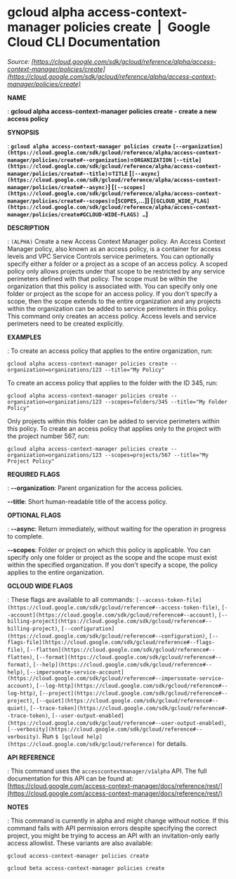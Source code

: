 # gcloud alpha access-context-manager policies create  |  Google Cloud CLI Documentation

*Source: [https://cloud.google.com/sdk/gcloud/reference/alpha/access-context-manager/policies/create](https://cloud.google.com/sdk/gcloud/reference/alpha/access-context-manager/policies/create)*

**NAME**

: **gcloud alpha access-context-manager policies create - create a new access policy**

**SYNOPSIS**

: **`gcloud alpha access-context-manager policies create` `[--organization](https://cloud.google.com/sdk/gcloud/reference/alpha/access-context-manager/policies/create#--organization)`=`ORGANIZATION` `[--title](https://cloud.google.com/sdk/gcloud/reference/alpha/access-context-manager/policies/create#--title)`=`TITLE` [`[--async](https://cloud.google.com/sdk/gcloud/reference/alpha/access-context-manager/policies/create#--async)`] [`[--scopes](https://cloud.google.com/sdk/gcloud/reference/alpha/access-context-manager/policies/create#--scopes)`=[`SCOPES`,…]] [`[GCLOUD_WIDE_FLAG](https://cloud.google.com/sdk/gcloud/reference/alpha/access-context-manager/policies/create#GCLOUD-WIDE-FLAGS) …`]**

**DESCRIPTION**

: `(ALPHA)` Create a new Access Context Manager policy. An Access
Context Manager policy, also known as an access policy, is a container for
access levels and VPC Service Controls service perimeters.
You can optionally specify either a folder or a project as a scope of an access
policy. A scoped policy only allows projects under that scope to be restricted
by any service perimeters defined with that policy. The scope must be within the
organization that this policy is associated with. You can specify only one
folder or project as the scope for an access policy. If you don't specify a
scope, then the scope extends to the entire organization and any projects within
the organization can be added to service perimeters in this policy.
This command only creates an access policy. Access levels and service perimeters
need to be created explicitly.

**EXAMPLES**

: To create an access policy that applies to the entire organization, run:

```
gcloud alpha access-context-manager policies create --organization=organizations/123 --title="My Policy"
```

To create an access policy that applies to the folder with the ID 345, run:

```
gcloud alpha access-context-manager policies create --organization=organizations/123 --scopes=folders/345 --title="My Folder Policy"
```

Only projects within this folder can be added to service perimeters within this
policy.
To create an access policy that applies only to the project with the project
number 567, run:

```
gcloud alpha access-context-manager policies create --organization=organizations/123 --scopes=projects/567 --title="My Project Policy"
```

**REQUIRED FLAGS**

: **--organization**:
Parent organization for the access policies.

**--title**:
Short human-readable title of the access policy.

**OPTIONAL FLAGS**

: **--async**:
Return immediately, without waiting for the operation in progress to complete.

**--scopes**:
Folder or project on which this policy is applicable. You can specify only one
folder or project as the scope and the scope must exist within the specified
organization. If you don't specify a scope, the policy applies to the entire
organization.

**GCLOUD WIDE FLAGS**

: These flags are available to all commands: `[--access-token-file](https://cloud.google.com/sdk/gcloud/reference#--access-token-file)`,
`[--account](https://cloud.google.com/sdk/gcloud/reference#--account)`, `[--billing-project](https://cloud.google.com/sdk/gcloud/reference#--billing-project)`,
`[--configuration](https://cloud.google.com/sdk/gcloud/reference#--configuration)`,
`[--flags-file](https://cloud.google.com/sdk/gcloud/reference#--flags-file)`,
`[--flatten](https://cloud.google.com/sdk/gcloud/reference#--flatten)`, `[--format](https://cloud.google.com/sdk/gcloud/reference#--format)`, `[--help](https://cloud.google.com/sdk/gcloud/reference#--help)`, `[--impersonate-service-account](https://cloud.google.com/sdk/gcloud/reference#--impersonate-service-account)`,
`[--log-http](https://cloud.google.com/sdk/gcloud/reference#--log-http)`,
`[--project](https://cloud.google.com/sdk/gcloud/reference#--project)`, `[--quiet](https://cloud.google.com/sdk/gcloud/reference#--quiet)`, `[--trace-token](https://cloud.google.com/sdk/gcloud/reference#--trace-token)`, `[--user-output-enabled](https://cloud.google.com/sdk/gcloud/reference#--user-output-enabled)`,
`[--verbosity](https://cloud.google.com/sdk/gcloud/reference#--verbosity)`.
Run `$ [gcloud help](https://cloud.google.com/sdk/gcloud/reference)` for details.

**API REFERENCE**

: This command uses the `accesscontextmanager/v1alpha` API. The full
documentation for this API can be found at: [https://cloud.google.com/access-context-manager/docs/reference/rest/](https://cloud.google.com/access-context-manager/docs/reference/rest/)

**NOTES**

: This command is currently in alpha and might change without notice. If this
command fails with API permission errors despite specifying the correct project,
you might be trying to access an API with an invitation-only early access
allowlist. These variants are also available:

```
gcloud access-context-manager policies create
```

```
gcloud beta access-context-manager policies create
```